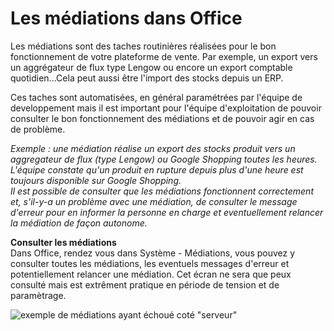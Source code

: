 # Les médiations dans Office

Les médiations sont des taches routinières réalisées pour le bon fonctionnement de votre plateforme de vente. 
Par exemple, un export vers un aggrégateur de flux type Lengow ou encore un export comptable quotidien...Cela peut aussi être l'import des stocks depuis un ERP. 

Ces taches sont automatisées, en général paramétrées par l'équipe de developpement mais il est important pour l'équipe d'exploitation de pouvoir consulter le bon fonctionnement des médiations et de pouvoir agir en cas de problème.  

_Exemple : une médiation réalise un export des stocks produit vers un aggregateur de flux (type Lengow) ou Google Shopping toutes les heures. L'équipe constate qu'un produit en rupture depuis plus d'une heure est toujours disponible sur Google Shopping.  
Il est possible de consulter que les médiations fonctionnent correctement et, s'il-y-a un problème avec une médiation, de consulter le message d'erreur pour en informer la personne en charge et eventuellement relancer la médiation de façon autonome._


**Consulter les médiations**  
Dans Office, rendez vous dans Système - Médiations, vous pouvez y consulter toutes les médiations, les eventuels messages d'erreur et potentiellement relancer une médiation.
Cet écran ne sera que peux consulté mais est extrêment pratique en période de tension et de paramètrage.

![exemple de médiations ayant échoué coté "serveur"](https://aide.altazion.com/fr-frv2/ressources/mediations.png)